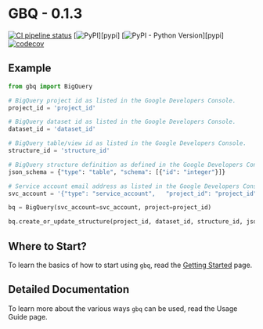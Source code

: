 # GBQ - 0.1.3

[![CI pipeline status](https://github.com/wayfair-incubator/gbq/workflows/CI/badge.svg?branch=main)][ci]
[![PyPI](https://img.shields.io/pypi/v/gbq)][pypi]
[![PyPI - Python Version](https://img.shields.io/pypi/pyversions/gbq)][pypi]
[![codecov](https://codecov.io/gh/wayfair-incubator/gbq/branch/main/graph/badge.svg)][codecov]

## Example

```python
from gbq import BigQuery

# BigQuery project id as listed in the Google Developers Console.
project_id = 'project_id'

# BigQuery dataset id as listed in the Google Developers Console.
dataset_id = 'dataset_id'

# BigQuery table/view id as listed in the Google Developers Console.
structure_id = 'structure_id'

# BigQuery structure definition as defined in the Google Developers Console.
json_schema = {"type": "table", "schema": [{"id": "integer"}]}

# Service account email address as listed in the Google Developers Console.
svc_account = '{"type": "service_account",   "project_id": "project_id"}'

bq = BigQuery(svc_account=svc_account, project=project_id)

bq.create_or_update_structure(project_id, dataset_id, structure_id, json_schema)
```

## Where to Start?

To learn the basics of how to start using `gbq`, read the [Getting Started][getting_started] page.

## Detailed Documentation

To learn more about the various ways `gbq` can be used, read the Usage Guide page.

[ci]: https://github.com/wayfair-incubator/gbq/actions
[codecov]: https://codecov.io/gh/wayfair-incubator/gbq
[getting_started]: getting-started.md
